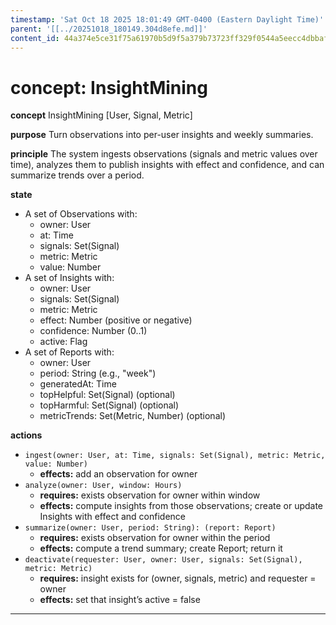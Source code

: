 ```yaml
---
timestamp: 'Sat Oct 18 2025 18:01:49 GMT-0400 (Eastern Daylight Time)'
parent: '[[../20251018_180149.304d8efe.md]]'
content_id: 44a374e5ce31f75a61970b5d9f5a379b73723ff329f0544a5eecc4dbbaf69551
---
```


# concept: InsightMining

**concept** InsightMining \[User, Signal, Metric]

**purpose** Turn observations into per-user insights and weekly summaries.

**principle** The system ingests observations (signals and metric values over time), analyzes them to publish insights with effect and confidence, and can summarize trends over a period.

**state**

* A set of Observations with:
  * owner: User
  * at: Time
  * signals: Set(Signal)
  * metric: Metric
  * value: Number
* A set of Insights with:
  * owner: User
  * signals: Set(Signal)
  * metric: Metric
  * effect: Number (positive or negative)
  * confidence: Number (0..1)
  * active: Flag
* A set of Reports with:
  * owner: User
  * period: String (e.g., "week")
  * generatedAt: Time
  * topHelpful: Set(Signal) (optional)
  * topHarmful: Set(Signal) (optional)
  * metricTrends: Set(Metric, Number) (optional)

**actions**

* `ingest(owner: User, at: Time, signals: Set(Signal), metric: Metric, value: Number)`
  * **effects:** add an observation for owner
* `analyze(owner: User, window: Hours)`
  * **requires:** exists observation for owner within window
  * **effects:** compute insights from those observations; create or update Insights with effect and confidence
* `summarize(owner: User, period: String): (report: Report)`
  * **requires:** exists observation for owner within the period
  * **effects:** compute a trend summary; create Report; return it
* `deactivate(requester: User, owner: User, signals: Set(Signal), metric: Metric)`
  * **requires:** insight exists for (owner, signals, metric) and requester = owner
  * **effects:** set that insight’s active = false

***
